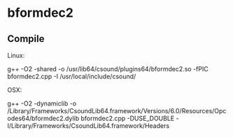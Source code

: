 # bformdec2

## Compile

Linux:

g++ -O2 -shared -o /usr/lib64/csound/plugins64/bformdec2.so -fPIC bformdec2.cpp -I /usr/local/include/csound/

OSX:

g++ -O2 -dynamiclib -o /Library/Frameworks/CsoundLib64.framework/Versions/6.0/Resources/Opcodes64/bformdec2.dylib bformdec2.cpp -DUSE_DOUBLE -I/Library/Frameworks/CsoundLib64.framework/Headers


